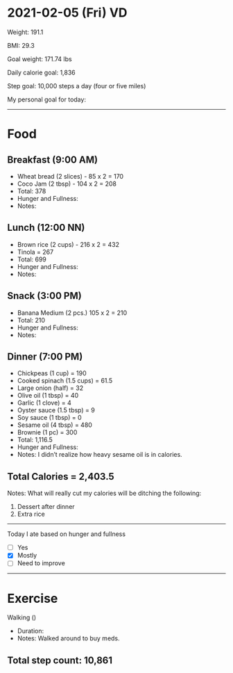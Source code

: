# 2021-02-05 (Fri) VD

Weight: 191.1

BMI: 29.3

Goal weight: 171.74 lbs

Daily calorie goal: 1,836

Step goal: 10,000 steps a day (four or five miles)

My personal goal for today:

---

# Food

## Breakfast (9:00 AM)

- Wheat bread (2 slices) - 85 x 2 = 170
- Coco Jam (2 tbsp) - 104 x 2 = 208
- Total: 378
- Hunger and Fullness:
- Notes:

## Lunch (12:00 NN)

- Brown rice (2 cups) - 216 x 2 = 432
- Tinola = 267
- Total: 699
- Hunger and Fullness:
- Notes:

## Snack (3:00 PM)

- Banana Medium (2 pcs.) 105 x 2 = 210
- Total: 210
- Hunger and Fullness:
- Notes:

## Dinner (7:00 PM)

- Chickpeas (1 cup) = 190
- Cooked spinach (1.5 cups) = 61.5
- Large onion (half) = 32
- Olive oil (1 tbsp) = 40
- Garlic (1 clove) = 4
- Oyster sauce (1.5 tbsp) = 9
- Soy sauce (1 tbsp) = 0
- Sesame oil (4 tbsp) = 480
- Brownie (1 pc) = 300
- Total: 1,116.5
- Hunger and Fullness:
- Notes: I didn’t realize how heavy sesame oil is in calories.

## Total Calories = 2,403.5

Notes: What will really cut my calories will be ditching the following:

1. Dessert after dinner
2. Extra rice

---

Today I ate based on hunger and fullness

- [ ] Yes
- [x] Mostly
- [ ] Need to improve

---

# Exercise

Walking ()

- Duration:
- Notes: Walked around to buy meds.

## Total step count: 10,861

